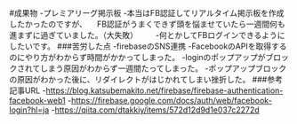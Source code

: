 #成果物
    -プレミアリーグ掲示板
    -本当はFB認証してリアルタイム掲示板を作成したかったのですが、
    　FB認証がうまくできず頭を悩ませていたら一週間何も進まずに過ぎていました。（大失敗）
　　-何とかしてFBログインできるようにしたいです。
###苦労した点
    -firebaseのSNS連携
    -FacebookのAPIを取得するのにやり方がわからず時間がかかってしまった。
    -loginのポップアップがブロックされてしまう原因がわからず一週間たってしまった。
    -ポップアップブロックの原因がわかった後に、リダイレクトがはじかれてしまい挫折した。
###参考記事URL
    -https://blog.katsubemakito.net/firebase/firebase-authentication-facebook-web1
    -https://firebase.google.com/docs/auth/web/facebook-login?hl=ja
    -https://qiita.com/dtakkiy/items/572d12d9d1e037c2272d